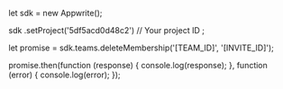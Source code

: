 let sdk = new Appwrite();

sdk
    .setProject('5df5acd0d48c2') // Your project ID
;

let promise = sdk.teams.deleteMembership('[TEAM_ID]', '[INVITE_ID]');

promise.then(function (response) {
    console.log(response);
}, function (error) {
    console.log(error);
});